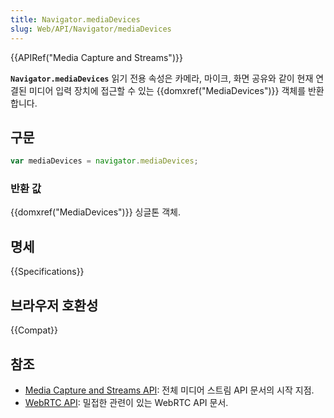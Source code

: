 ```yaml
---
title: Navigator.mediaDevices
slug: Web/API/Navigator/mediaDevices
---
```


{{APIRef("Media Capture and Streams")}}

**`Navigator.mediaDevices`** 읽기 전용 속성은 카메라, 마이크, 화면 공유와 같이 현재 연결된 미디어 입력 장치에 접근할 수 있는 {{domxref("MediaDevices")}} 객체를 반환합니다.

## 구문

```js
var mediaDevices = navigator.mediaDevices;
```

### 반환 값

{{domxref("MediaDevices")}} 싱글톤 객체.

## 명세

{{Specifications}}

## 브라우저 호환성

{{Compat}}

## 참조

- [Media Capture and Streams API](/ko/docs/Web/API/Media_Streams_API): 전체 미디어 스트림 API 문서의 시작 지점.
- [WebRTC API](/ko/docs/Web/API/WebRTC_API): 밀접한 관련이 있는 WebRTC API 문서.
